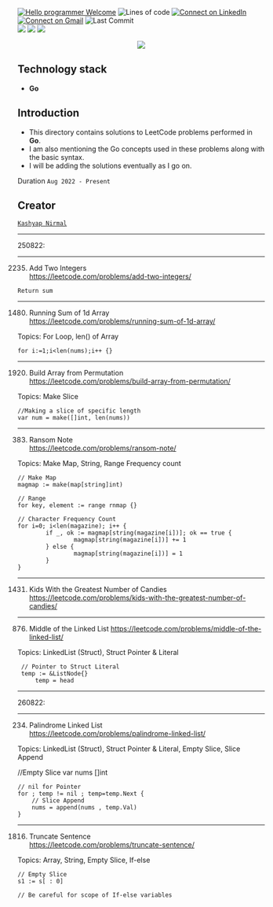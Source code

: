 [![Hello programmer Welcome](https://img.shields.io/badge/Hello,Programmer!-Welcome-orange.svg?style=flat&logo=github)](https://github.com/kr-kashyap/)
![Lines of code](https://img.shields.io/tokei/lines/github/kr-kashyap/Go-Practice?style=plastic)
[![Connect on LinkedIn](https://img.shields.io/badge/--linkedin?label=LinkedIn&logo=LinkedIn&style=social)](https://www.linkedin.com/in/kashyap-nirmal/) 
[![Connect on Gmail](https://img.shields.io/badge/--Gmail?label=Gmail&logo=Gmail&style=social)](mailto:kashyap.n@knackroot.com)
![Last Commit](https://img.shields.io/github/last-commit/kr-kashyap/Go-Practice?style=plastic)
<br>
<img src="https://forthebadge.com/images/badges/for-you.svg" />
<img src="https://forthebadge.com/images/badges/built-with-love.svg" />
<img src="http://ForTheBadge.com/images/badges/made-with-go.svg" />
<p align="center">
<img src="https://capsule-render.vercel.app/api?type=rect&color=gradient&height=100&section=header&text=👉%20LeetCode%20Go%20Practice%20👈&fontSize=50&fontAlignY=70" /> 
</p>

## Technology stack
- **Go**

## Introduction

- This directory contains solutions to LeetCode problems performed in **Go**. 
- I am also mentioning the Go concepts used in these problems along with the basic syntax. 
- I will be adding the solutions eventually as I go on.

Duration ` Aug 2022 - Present `

## Creator 
[`Kashyap Nirmal`](https://github.com/kr-kashyap/)

---

250822:

---

2235. Add Two Integers <br>
https://leetcode.com/problems/add-two-integers/

    Return sum

---

1480. Running Sum of 1d Array <br>
https://leetcode.com/problems/running-sum-of-1d-array/ 

Topics: For Loop, len() of Array
    
    for i:=1;i<len(nums);i++ {}

---

1920. Build Array from Permutation <br>
https://leetcode.com/problems/build-array-from-permutation/

Topics: Make Slice
    
    //Making a slice of specific length
    var num = make([]int, len(nums))

---

383. Ransom Note <br>
https://leetcode.com/problems/ransom-note/ 

Topics: Make Map, String, 
Range
Frequency count

    // Make Map
    magmap := make(map[string]int)

    // Range
    for key, element := range rnmap {}

    // Character Frequency Count    
    for i=0; i<len(magazine); i++ {
            if _, ok := magmap[string(magazine[i])]; ok == true {
                    magmap[string(magazine[i])] += 1
            } else {
                    magmap[string(magazine[i])] = 1
            }
    }

---

1431. Kids With the Greatest Number of Candies <br>
https://leetcode.com/problems/kids-with-the-greatest-number-of-candies/

---

876. Middle of the Linked List
https://leetcode.com/problems/middle-of-the-linked-list/ 

Topics: LinkedList (Struct), Struct Pointer & Literal

     // Pointer to Struct Literal
     temp := &ListNode{}
         temp = head

---

260822:

---

234. Palindrome Linked List <br>
https://leetcode.com/problems/palindrome-linked-list/ 

Topics: LinkedList (Struct), Struct Pointer & Literal, Empty Slice, Slice Append
    
//Empty Slice
    var nums []int

    // nil for Pointer
    for ; temp != nil ; temp=temp.Next {
        // Slice Append
        nums = append(nums , temp.Val)
    }
    
---

1816. Truncate Sentence <br>
https://leetcode.com/problems/truncate-sentence/ 

Topics: Array, String, Empty Slice, If-else

    // Empty Slice
    s1 := s[ : 0]

    // Be careful for scope of If-else variables
